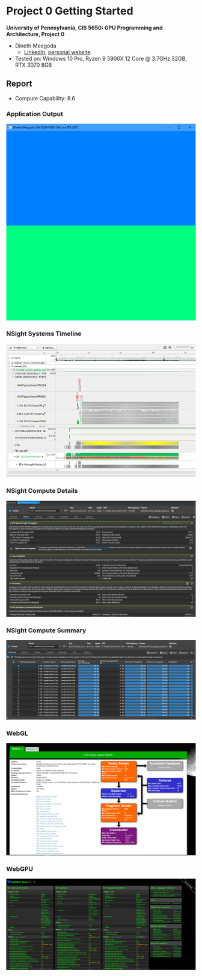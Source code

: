 # Project 0 Getting Started

**University of Pennsylvania, CIS 5650: GPU Programming and Architecture, Project 0**

- Dineth Meegoda
  - [LinkedIn](https://www.linkedin.com/in/dinethmeegoda/), [personal website](https://www.dinethmeegoda.com).
- Tested on: Windows 10 Pro, Ryzen 9 5900X 12 Core @ 3.7GHz 32GB, RTX 3070 8GB

## Report

- Compute Capability: 8.6

### Application Output

![](images/part2.1.2.png)

### NSight Systems Timeline

![](images/timeline.png)

### NSight Compute Details

![](images/details.PNG)

### NSight Compute Summary

![](images/summary.png)

### WebGL

![](images/webgl.png)

### WebGPU

![](images/webgpu.png)

